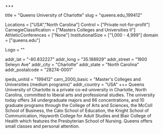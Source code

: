 
+++

title = "Queens University of Charlotte"
slug = "queens.edu_199412"

Locations = ["USA","North Carolina"]
Control = ["Private not-for-profit"]
CarnegieClassification = ["Masters Colleges and Universities II"]
AthleticConferences = ["None"]
InstitutionalSize = ["1,000 - 4,999"]
domain = ["queens.edu"]

Logo = ""

addr_lat = "-80.832227"
addr_long = "35.188929"
addr_street = "1900 Selwyn Ave"
addr_city = "Charlotte"
addr_state = "North Carolina"
addr_postalcode = "28274-0001"

ipeds_unitid = "199412"
carn_2000_basic = "Master's Colleges and Universities (medium programs)"
addr_country = "USA"
+++
    Queens University of Charlotte is a private co-ed university in Charlotte, North Carolina, committed to liberal arts and professional studies. The university today offers 34 undergraduate majors and 66 concentrations, and 10 graduate programs through the College of Arts and Sciences, the McColl School of Business, the Cato School of Education, the Knight School of Communication, Hayworth College for Adult Studies and Blair College of Health which features the Presbyterian School of Nursing. Queens offers small classes and personal attention.

